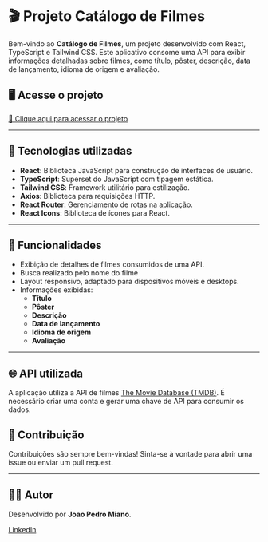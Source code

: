# 🎬 Projeto Catálogo de Filmes

Bem-vindo ao **Catálogo de Filmes**, um projeto desenvolvido com React, TypeScript e Tailwind CSS. Este aplicativo consome uma API para exibir informações detalhadas sobre filmes, como título, pôster, descrição, data de lançamento, idioma de origem e avaliação.

## 🖥️ Acesse o projeto

[🔗 Clique aqui para acessar o projeto](#coloque-o-link-aqui)

---

## 🚀 Tecnologias utilizadas

- **React**: Biblioteca JavaScript para construção de interfaces de usuário.
- **TypeScript**: Superset do JavaScript com tipagem estática.
- **Tailwind CSS**: Framework utilitário para estilização.
- **Axios**: Biblioteca para requisições HTTP.
- **React Router**: Gerenciamento de rotas na aplicação.
- **React Icons**: Biblioteca de ícones para React.

---

## 📑 Funcionalidades

- Exibição de detalhes de filmes consumidos de uma API.
- Busca realizado pelo nome do filme
- Layout responsivo, adaptado para dispositivos móveis e desktops.
- Informações exibidas:
  - **Título**
  - **Pôster**
  - **Descrição**
  - **Data de lançamento**
  - **Idioma de origem**
  - **Avaliação**

---

## 🌐 API utilizada

A aplicação utiliza a API de filmes [The Movie Database (TMDB)](https://www.themoviedb.org/). É necessário criar uma conta e gerar uma chave de API para consumir os dados.


## 🤝 Contribuição

Contribuições são sempre bem-vindas! Sinta-se à vontade para abrir uma issue ou enviar um pull request.

---

## 🧑‍💻 Autor

Desenvolvido por **Joao Pedro Miano**.

[LinkedIn](https://www.linkedin.com/in/joao-miano/)



